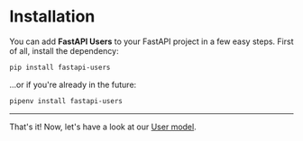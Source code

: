 # Installation

You can add **FastAPI Users** to your FastAPI project in a few easy steps. First of all, install the dependency:

```sh
pip install fastapi-users
```

...or if you're already in the future:

```sh
pipenv install fastapi-users
```

---

That's it! Now, let's have a look at our [User model](./configuration/model.md).
